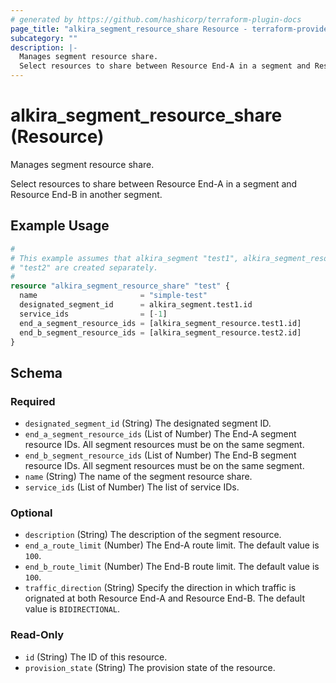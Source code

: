 ```yaml
---
# generated by https://github.com/hashicorp/terraform-plugin-docs
page_title: "alkira_segment_resource_share Resource - terraform-provider-alkira"
subcategory: ""
description: |-
  Manages segment resource share.
  Select resources to share between Resource End-A in a segment and Resource End-B in another segment.
---
```


# alkira_segment_resource_share (Resource)

Manages segment resource share.

Select resources to share between Resource End-A in a segment and Resource End-B in another segment.

## Example Usage

```terraform
#
# This example assumes that alkira_segment "test1", alkira_segment_resource "test1" and
# "test2" are created separately.
#
resource "alkira_segment_resource_share" "test" {
  name                       = "simple-test"
  designated_segment_id      = alkira_segment.test1.id
  service_ids                = [-1]
  end_a_segment_resource_ids = [alkira_segment_resource.test1.id]
  end_b_segment_resource_ids = [alkira_segment_resource.test2.id]
}
```

<!-- schema generated by tfplugindocs -->
## Schema

### Required

- `designated_segment_id` (String) The designated segment ID.
- `end_a_segment_resource_ids` (List of Number) The End-A segment resource IDs. All segment resources must be on the same segment.
- `end_b_segment_resource_ids` (List of Number) The End-B segment resource IDs. All segment resources must be on the same segment.
- `name` (String) The name of the segment resource share.
- `service_ids` (List of Number) The list of service IDs.

### Optional

- `description` (String) The description of the segment resource.
- `end_a_route_limit` (Number) The End-A route limit. The default value is `100`.
- `end_b_route_limit` (Number) The End-B route limit. The default value is `100`.
- `traffic_direction` (String) Specify the direction in which traffic is orignated at both Resource End-A and Resource End-B. The default value is `BIDIRECTIONAL`.

### Read-Only

- `id` (String) The ID of this resource.
- `provision_state` (String) The provision state of the resource.


